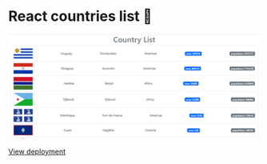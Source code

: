 # React countries list 🎏

![Page-img](https://github.com/DmitriySoym/react-country-list/blob/main/src/assets/screenshot.png)

[View deployment]()
